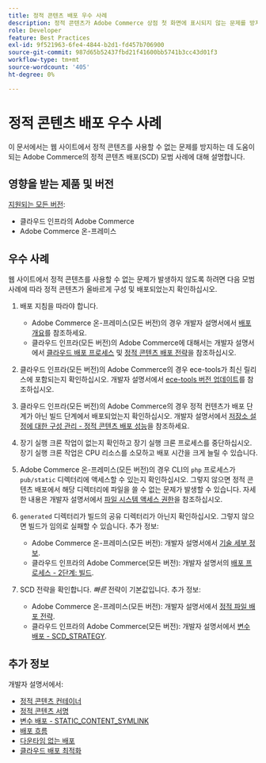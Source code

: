```yaml
---
title: 정적 콘텐츠 배포 우수 사례
description: 정적 콘텐츠가 Adobe Commerce 상점 첫 화면에 표시되지 않는 문제를 방지하는 방법을 알아봅니다.
role: Developer
feature: Best Practices
exl-id: 9f521963-6fe4-4844-b2d1-fd457b706900
source-git-commit: 987d65b52437fbd21f41600bb5741b3cc43d01f3
workflow-type: tm+mt
source-wordcount: '405'
ht-degree: 0%

---
```


# 정적 콘텐츠 배포 우수 사례

이 문서에서는 웹 사이트에서 정적 콘텐츠를 사용할 수 없는 문제를 방지하는 데 도움이 되는 Adobe Commerce의 정적 콘텐츠 배포(SCD) 모범 사례에 대해 설명합니다.

## 영향을 받는 제품 및 버전

[지원되는 모든 버전](../../../release/versions.md):

* 클라우드 인프라의 Adobe Commerce
* Adobe Commerce 온-프레미스

## 우수 사례

웹 사이트에서 정적 콘텐츠를 사용할 수 없는 문제가 발생하지 않도록 하려면 다음 모범 사례에 따라 정적 콘텐츠가 올바르게 구성 및 배포되었는지 확인하십시오.

1. 배포 지침을 따라야 합니다.
   * Adobe Commerce 온-프레미스(모든 버전)의 경우 개발자 설명서에서 [배포 개요](../../../configuration/deployment/overview.md)를 참조하세요.
   * 클라우드 인프라(모든 버전)의 Adobe Commerce에 대해서는 개발자 설명서에서 [클라우드 배포 프로세스](https://experienceleague.adobe.com/ko/docs/commerce-cloud-service/user-guide/develop/deploy/process) 및 [정적 콘텐츠 배포 전략](https://experienceleague.adobe.com/ko/docs/commerce-cloud-service/user-guide/develop/deploy/static-content)을 참조하십시오.

1. 클라우드 인프라(모든 버전)의 Adobe Commerce의 경우 ece-tools가 최신 릴리스에 포함되는지 확인하십시오. 개발자 설명서에서 [ece-tools 버전 업데이트](https://experienceleague.adobe.com/ko/docs/commerce-cloud-service/user-guide/release-notes/ece-tools-package)를 참조하십시오.
1. 클라우드 인프라(모든 버전)의 Adobe Commerce의 경우 정적 컨텐츠가 배포 단계가 아닌 빌드 단계에서 배포되었는지 확인하십시오. 개발자 설명서에서 [저장소 설정에 대한 구성 관리 - 정적 콘텐츠 배포 성능](https://experienceleague.adobe.com/ko/docs/commerce-cloud-service/user-guide/configure-store/store-settings#cloud-confman-scd-over)을 참조하세요.
1. 장기 실행 크론 작업이 없는지 확인하고 장기 실행 크론 프로세스를 중단하십시오. 장기 실행 크론 작업은 CPU 리소스를 소모하고 배포 시간을 크게 늘릴 수 있습니다.
1. Adobe Commerce 온-프레미스(모든 버전)의 경우 CLI의 `php` 프로세스가 `pub/static` 디렉터리에 액세스할 수 있는지 확인하십시오. 그렇지 않으면 정적 콘텐츠 배포에서 해당 디렉터리에 파일을 쓸 수 없는 문제가 발생할 수 있습니다. 자세한 내용은 개발자 설명서에서 [파일 시스템 액세스 권한](https://experienceleague.adobe.com/docs/commerce-operations/configuration-guide/deployment/file-system-permissions.html?lang=ko)을 참조하십시오.
1. `generated` 디렉터리가 빌드의 공유 디렉터리가 아닌지 확인하십시오. 그렇지 않으면 빌드가 임의로 실패할 수 있습니다. 추가 정보:
   * Adobe Commerce 온-프레미스(모든 버전): 개발자 설명서에서 [기술 세부 정보](https://experienceleague.adobe.com/docs/commerce-operations/configuration-guide/deployment/technical-details.html?lang=ko).
   * 클라우드 인프라의 Adobe Commerce(모든 버전): 개발자 설명서의 [배포 프로세스 - 2단계: 빌드](https://experienceleague.adobe.com/ko/docs/commerce-cloud-service/user-guide/develop/deploy/best-practices#cloud-deploy-over-phases-build).

1. SCD 전략을 확인합니다. *빠른* 전략이 기본값입니다. 추가 정보:
   * Adobe Commerce 온-프레미스(모든 버전): 개발자 설명서에서 [정적 파일 배포 전략](https://experienceleague.adobe.com/docs/commerce-operations/configuration-guide/cli/static-view/static-view-file-strategy.html?lang=ko).
   * 클라우드 인프라의 Adobe Commerce(모든 버전): 개발자 설명서에서 [변수 배포 - SCD\_STRATEGY](https://experienceleague.adobe.com/ko/docs/commerce-cloud-service/user-guide/configure/env/stage/variables-deploy#scd_strategy).

## 추가 정보

개발자 설명서에서:

* [정적 콘텐츠 컨테이너](https://developer.adobe.com/commerce/admin-developer/pattern-library/containers/static-content/)
* [정적 콘텐츠 서명](https://experienceleague.adobe.com/docs/commerce-operations/configuration-guide/cache/static-content-signing.html?lang=ko)
* [변수 배포 - STATIC\_CONTENT\_SYMLINK](https://experienceleague.adobe.com/ko/docs/commerce-cloud-service/user-guide/configure/env/stage/variables-deploy#static_content_symlink)
* [배포 흐름](../../../performance/deployment-flow.md)
* [다운타임 없는 배포](https://experienceleague.adobe.com/ko/docs/commerce-cloud-service/user-guide/develop/deploy/reduce-downtime)
* [클라우드 배포 최적화](https://experienceleague.adobe.com/ko/docs/commerce-cloud-service/user-guide/develop/deploy/optimization)
